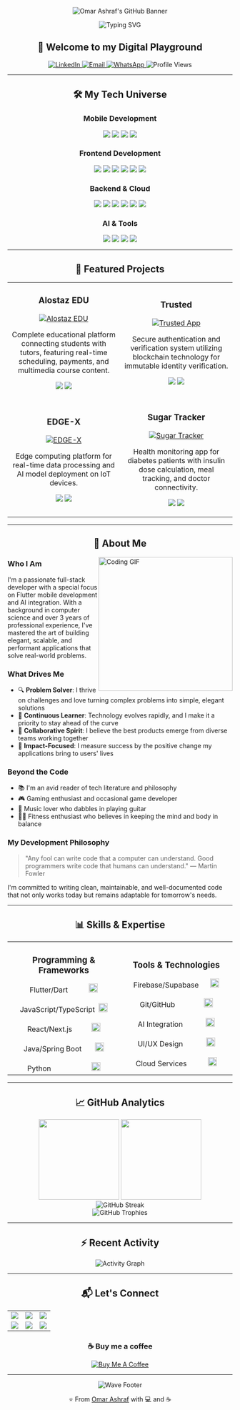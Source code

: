 <!-- BANNER -->
<p align="center">
  <img src="https://capsule-render.vercel.app/api?type=waving&color=0D9488&height=200&section=header&text=Omar%20Ashraf%20%7C%20Full-Stack%20%26%20Flutter%20Dev&fontSize=30&fontColor=ffffff&animation=fadeIn&fontAlignY=35" alt="Omar Ashraf's GitHub Banner"/>
</p>

<!-- ANIMATED INTRO -->
<div align="center">
  <img src="https://readme-typing-svg.herokuapp.com?font=Fira+Code&size=22&duration=3000&pause=1000&color=0D9488&center=true&vCenter=true&random=false&width=500&lines=Full-Stack+Developer;Flutter+Expert;AI+Enthusiast;Problem+Solver;Clean+Code+Advocate" alt="Typing SVG" />
</div>

<h2 align="center">👋 Welcome to my Digital Playground</h2>

<p align="center">
  <a href="https://www.linkedin.com/in/your-linkedin">
    <img src="https://img.shields.io/badge/LinkedIn-0077B5?style=flat-square&logo=linkedin&logoColor=white" alt="LinkedIn"/>
  </a>
  <a href="mailto:your-email@example.com">
    <img src="https://img.shields.io/badge/Email-D14836?style=flat-square&logo=gmail&logoColor=white" alt="Email"/>
  </a>
  <a href="https://wa.me/201154688628">
    <img src="https://img.shields.io/badge/WhatsApp-25D366?style=flat-square&logo=whatsapp&logoColor=white" alt="WhatsApp"/>
  </a>
  <img src="https://komarev.com/ghpvc/?username=www-e&style=flat-square&color=0D9488" alt="Profile Views"/>
</p>

---

<!-- TECH STACK SECTION WITH VISUALS -->
<h2 align="center">🛠️ My Tech Universe</h2>

<div align="center">
  <h3>Mobile Development</h3>
  <p>
    <img src="https://img.shields.io/badge/Flutter-02569B?style=for-the-badge&logo=flutter&logoColor=white"/>
    <img src="https://img.shields.io/badge/Dart-0175C2?style=for-the-badge&logo=dart&logoColor=white"/>
    <img src="https://img.shields.io/badge/Firebase-FFCA28?style=for-the-badge&logo=firebase&logoColor=black"/>
    <img src="https://img.shields.io/badge/Bloc-00D8FF?style=for-the-badge&logo=bloc&logoColor=white"/>
  </p>
  
  <h3>Frontend Development</h3>
  <p>
    <img src="https://img.shields.io/badge/React-61DAFB?style=for-the-badge&logo=react&logoColor=black"/>
    <img src="https://img.shields.io/badge/JavaScript-F7DF1E?style=for-the-badge&logo=javascript&logoColor=black"/>
    <img src="https://img.shields.io/badge/TypeScript-3178C6?style=for-the-badge&logo=typescript&logoColor=white"/>
    <img src="https://img.shields.io/badge/Tailwind_CSS-38B2AC?style=for-the-badge&logo=tailwind-css&logoColor=white"/>
    <img src="https://img.shields.io/badge/HTML5-E34F26?style=for-the-badge&logo=html5&logoColor=white"/>
    <img src="https://img.shields.io/badge/CSS3-1572B6?style=for-the-badge&logo=css3&logoColor=white"/>
  </p>
  
  <h3>Backend & Cloud</h3>
  <p>
    <img src="https://img.shields.io/badge/Node.js-339933?style=for-the-badge&logo=nodedotjs&logoColor=white"/>
    <img src="https://img.shields.io/badge/Express-000000?style=for-the-badge&logo=express&logoColor=white"/>
    <img src="https://img.shields.io/badge/Spring_Boot-6DB33F?style=for-the-badge&logo=spring-boot&logoColor=white"/>
    <img src="https://img.shields.io/badge/Java-ED8B00?style=for-the-badge&logo=openjdk&logoColor=white"/>
    <img src="https://img.shields.io/badge/Supabase-3ECF8E?style=for-the-badge&logo=supabase&logoColor=white"/>
    <img src="https://img.shields.io/badge/MongoDB-47A248?style=for-the-badge&logo=mongodb&logoColor=white"/>
  </p>
  
  <h3>AI & Tools</h3>
  <p>
    <img src="https://img.shields.io/badge/TensorFlow-FF6F00?style=for-the-badge&logo=tensorflow&logoColor=white"/>
    <img src="https://img.shields.io/badge/OpenAI-412991?style=for-the-badge&logo=openai&logoColor=white"/>
    <img src="https://img.shields.io/badge/Git-F05032?style=for-the-badge&logo=git&logoColor=white"/>
    <img src="https://img.shields.io/badge/Docker-2496ED?style=for-the-badge&logo=docker&logoColor=white"/>
  </p>
</div>

---

<!-- FEATURED PROJECTS WITH CARDS -->
<h2 align="center">🚀 Featured Projects</h2>

<div align="center">
  <table>
    <tr>
      <td width="50%">
        <h3 align="center">Alostaz EDU</h3>
        <p align="center">
          <a href="https://github.com/www-e/alostaz" target="_blank">
            <img src="https://github-readme-stats.vercel.app/api/pin/?username=www-e&repo=alostaz&theme=tokyonight" alt="Alostaz EDU"/>
          </a>
        </p>
        <p align="center">
          Complete educational platform connecting students with tutors, featuring real-time scheduling, payments, and multimedia course content.
        </p>
        <p align="center">
          <img src="https://img.shields.io/badge/Flutter-02569B?style=flat-square&logo=flutter&logoColor=white"/>
          <img src="https://img.shields.io/badge/Firebase-FFCA28?style=flat-square&logo=firebase&logoColor=black"/>
        </p>
      </td>
      <td width="50%">
        <h3 align="center">Trusted</h3>
        <p align="center">
          <a href="https://github.com/www-e/trusted" target="_blank">
            <img src="https://github-readme-stats.vercel.app/api/pin/?username=www-e&repo=trusted&theme=tokyonight" alt="Trusted App"/>
          </a>
        </p>
        <p align="center">
          Secure authentication and verification system utilizing blockchain technology for immutable identity verification.
        </p>
        <p align="center">
          <img src="https://img.shields.io/badge/React-61DAFB?style=flat-square&logo=react&logoColor=black"/>
          <img src="https://img.shields.io/badge/Node.js-339933?style=flat-square&logo=nodedotjs&logoColor=white"/>
        </p>
      </td>
    </tr>
    <tr>
      <td width="50%">
        <h3 align="center">EDGE-X</h3>
        <p align="center">
          <a href="https://github.com/www-e/edge-x" target="_blank">
            <img src="https://github-readme-stats.vercel.app/api/pin/?username=www-e&repo=edge-x&theme=tokyonight" alt="EDGE-X"/>
          </a>
        </p>
        <p align="center">
          Edge computing platform for real-time data processing and AI model deployment on IoT devices.
        </p>
        <p align="center">
          <img src="https://img.shields.io/badge/Python-3776AB?style=flat-square&logo=python&logoColor=white"/>
          <img src="https://img.shields.io/badge/TensorFlow-FF6F00?style=flat-square&logo=tensorflow&logoColor=white"/>
        </p>
      </td>
      <td width="50%">
        <h3 align="center">Sugar Tracker</h3>
        <p align="center">
          <a href="https://github.com/www-e/sugar-tracker" target="_blank">
            <img src="https://github-readme-stats.vercel.app/api/pin/?username=www-e&repo=sugar-tracker&theme=tokyonight" alt="Sugar Tracker"/>
          </a>
        </p>
        <p align="center">
          Health monitoring app for diabetes patients with insulin dose calculation, meal tracking, and doctor connectivity.
        </p>
        <p align="center">
          <img src="https://img.shields.io/badge/Flutter-02569B?style=flat-square&logo=flutter&logoColor=white"/>
          <img src="https://img.shields.io/badge/Supabase-3ECF8E?style=flat-square&logo=supabase&logoColor=white"/>
        </p>
      </td>
    </tr>
  </table>
</div>

---

<!-- ABOUT ME SECTION -->
<h2 align="center">🧠 About Me</h2>

<img align="right" width="300" src="https://media.giphy.com/media/qgQUggAC3Pfv687qPC/giphy.gif" alt="Coding GIF"/>

### Who I Am
I'm a passionate full-stack developer with a special focus on Flutter mobile development and AI integration. With a background in computer science and over 3 years of professional experience, I've mastered the art of building elegant, scalable, and performant applications that solve real-world problems.

### What Drives Me
- 🔍 **Problem Solver**: I thrive on challenges and love turning complex problems into simple, elegant solutions
- 🌱 **Continuous Learner**: Technology evolves rapidly, and I make it a priority to stay ahead of the curve
- 🤝 **Collaborative Spirit**: I believe the best products emerge from diverse teams working together
- 🌟 **Impact-Focused**: I measure success by the positive change my applications bring to users' lives

### Beyond the Code
- 📚 I'm an avid reader of tech literature and philosophy
- 🎮 Gaming enthusiast and occasional game developer
- 🎸 Music lover who dabbles in playing guitar
- 🏃‍♂️ Fitness enthusiast who believes in keeping the mind and body in balance

### My Development Philosophy
> "Any fool can write code that a computer can understand. Good programmers write code that humans can understand."
> — Martin Fowler

I'm committed to writing clean, maintainable, and well-documented code that not only works today but remains adaptable for tomorrow's needs.

---

<!-- SKILLS SECTION WITH VISUAL REPRESENTATION -->
<h2 align="center">📊 Skills & Expertise</h2>

<div align="center">
  <!-- Skill Bars -->
  <table>
    <tr>
      <td width="50%">
        <h3 align="center">Programming & Frameworks</h3>
        <div align="center">
          Flutter/Dart&nbsp;&nbsp;&nbsp;&nbsp;&nbsp;&nbsp;&nbsp;&nbsp;&nbsp;&nbsp;
          <img height="20px" src="https://progress-bar.dev/95/">
        </div><br>
        <div align="center">
          JavaScript/TypeScript&nbsp;
          <img height="20px" src="https://progress-bar.dev/90/">
        </div><br>
        <div align="center">
          React/Next.js&nbsp;&nbsp;&nbsp;&nbsp;&nbsp;&nbsp;&nbsp;&nbsp;&nbsp;
          <img height="20px" src="https://progress-bar.dev/85/">
        </div><br>
        <div align="center">
          Java/Spring Boot&nbsp;&nbsp;&nbsp;&nbsp;&nbsp;&nbsp;
          <img height="20px" src="https://progress-bar.dev/80/">
        </div><br>
        <div align="center">
          Python&nbsp;&nbsp;&nbsp;&nbsp;&nbsp;&nbsp;&nbsp;&nbsp;&nbsp;&nbsp;&nbsp;&nbsp;&nbsp;&nbsp;&nbsp;&nbsp;&nbsp;&nbsp;&nbsp;&nbsp;
          <img height="20px" src="https://progress-bar.dev/75/">
        </div>
      </td>
      <td width="50%">
        <h3 align="center">Tools & Technologies</h3>
        <div align="center">
          Firebase/Supabase&nbsp;&nbsp;&nbsp;&nbsp;&nbsp;
          <img height="20px" src="https://progress-bar.dev/95/">
        </div><br>
        <div align="center">
          Git/GitHub&nbsp;&nbsp;&nbsp;&nbsp;&nbsp;&nbsp;&nbsp;&nbsp;&nbsp;&nbsp;&nbsp;&nbsp;&nbsp;&nbsp;
          <img height="20px" src="https://progress-bar.dev/90/">
        </div><br>
        <div align="center">
          AI Integration&nbsp;&nbsp;&nbsp;&nbsp;&nbsp;&nbsp;&nbsp;&nbsp;&nbsp;&nbsp;&nbsp;
          <img height="20px" src="https://progress-bar.dev/85/">
        </div><br>
        <div align="center">
          UI/UX Design&nbsp;&nbsp;&nbsp;&nbsp;&nbsp;&nbsp;&nbsp;&nbsp;&nbsp;&nbsp;&nbsp;
          <img height="20px" src="https://progress-bar.dev/80/">
        </div><br>
        <div align="center">
          Cloud Services&nbsp;&nbsp;&nbsp;&nbsp;&nbsp;&nbsp;&nbsp;&nbsp;&nbsp;&nbsp;
          <img height="20px" src="https://progress-bar.dev/70/">
        </div>
      </td>
    </tr>
  </table>
</div>

---

<!-- GITHUB STATS SECTION -->
<h2 align="center">📈 GitHub Analytics</h2>

<div align="center">
  <img height="180em" src="https://github-readme-stats.vercel.app/api?username=www-e&show_icons=true&theme=tokyonight&include_all_commits=true&count_private=true"/>
  <img height="180em" src="https://github-readme-stats.vercel.app/api/top-langs/?username=www-e&layout=compact&langs_count=8&theme=tokyonight"/>
</div>

<div align="center">
  <img src="https://github-readme-streak-stats.herokuapp.com/?user=www-e&theme=tokyonight" alt="GitHub Streak"/>
</div>

<div align="center">
  <img src="https://github-profile-trophy.vercel.app/?username=www-e&theme=nord&column=7&margin-w=15&margin-h=15" alt="GitHub Trophies"/>
</div>

---

<!-- RECENT ACTIVITY SECTION -->
<h2 align="center">⚡ Recent Activity</h2>

<div align="center">
  <!-- Activity Graph -->
  <img src="https://activity-graph.herokuapp.com/graph?username=www-e&theme=react-dark" alt="Activity Graph"/>
</div>

---

<!-- CONTACT SECTION -->
<h2 align="center">📬 Let's Connect</h2>

<div align="center">
  <table>
    <tr>
      <td>
        <a href="https://wa.me/201154688628" target="_blank">
          <img src="https://img.shields.io/badge/WhatsApp-25D366?style=for-the-badge&logo=whatsapp&logoColor=white"/>
        </a>
      </td>
      <td>
        <a href="https://www.facebook.com/omar.ashraf.579123" target="_blank">
          <img src="https://img.shields.io/badge/Facebook-1877F2?style=for-the-badge&logo=facebook&logoColor=white"/>
        </a>
      </td>
      <td>
        <a href="https://www.instagram.com/omarashraf871/" target="_blank">
          <img src="https://img.shields.io/badge/Instagram-E4405F?style=for-the-badge&logo=instagram&logoColor=white"/>
        </a>
      </td>
    </tr>
    <tr>
      <td>
        <a href="https://linkedin.com/in/your-linkedin" target="_blank">
          <img src="https://img.shields.io/badge/LinkedIn-0077B5?style=for-the-badge&logo=linkedin&logoColor=white"/>
        </a>
      </td>
      <td>
        <a href="mailto:your-email@example.com" target="_blank">
          <img src="https://img.shields.io/badge/Email-D14836?style=for-the-badge&logo=gmail&logoColor=white"/>
        </a>
      </td>
      <td>
        <a href="https://twitter.com/your-twitter" target="_blank">
          <img src="https://img.shields.io/badge/Twitter-1DA1F2?style=for-the-badge&logo=twitter&logoColor=white"/>
        </a>
      </td>
    </tr>
  </table>
</div>

<h3 align="center">☕ Buy me a coffee</h3>
<p align="center">
  <a href="https://www.buymeacoffee.com/your-username" target="_blank">
    <img src="https://img.shields.io/badge/Buy_Me_A_Coffee-FFDD00?style=for-the-badge&logo=buy-me-a-coffee&logoColor=black" alt="Buy Me A Coffee"/>
  </a>
</p>

---

<div align="center">
  <img src="https://capsule-render.vercel.app/api?type=waving&color=0D9488&height=100&section=footer" alt="Wave Footer"/>
  <p>⭐️ From <a href="https://github.com/www-e">Omar Ashraf</a> with 💻 and ☕</p>
</div>
